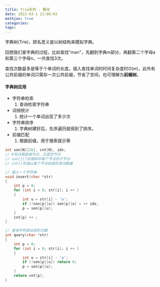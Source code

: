 ```yaml
---
title: Trie系列 - 概览
date: 2022-03-1 13:08:03
mathjax: true
categories:
tags: 
---
```



字典树(Trie)，顾名思义是以树结构来模拟字典。

回想我们查字典的过程，比如查找"man"，先翻到字典m部分，再翻第二个字母a和第三个字母n，一共查找3次。

查找次数最多是等于个单词的长度。插入查找单词的时间复杂度时$O(m)$，此外有公共前缀的单词只需存一次公共前缀，节省了空间，也可理解为**前缀树**。

#### 字典树应用

- 字符串检索
    1. 查询检索字符串
- 词频统计
    1. 统计一个单词出现了多少次
- 字符串排序
    1. 字典树建好后，先序遍历就得到了排序。
- 前缀匹配
    1. 根据前缀，用于搜索提示等

```cpp
int son[N][26], cnt[N], idx;
// 0号点既是根节点，又是空节点
// son[][]存储树中每个节点的子节点
// cnt[]存储以每个节点结尾的单词数量

// 插入一个字符串
void insert(char *str)
{
    int p = 0;
    for (int i = 0; str[i]; i ++ )
    {
        int u = str[i] - 'a';
        if (!son[p][u]) son[p][u] = ++ idx;
        p = son[p][u];
    }
    cnt[p] ++ ;
}

// 查询字符串出现的次数
int query(char *str)
{
    int p = 0;
    for (int i = 0; str[i]; i ++ )
    {
        int u = str[i] - 'a';
        if (!son[p][u]) return 0;
        p = son[p][u];
    }
    return cnt[p];
}
```
